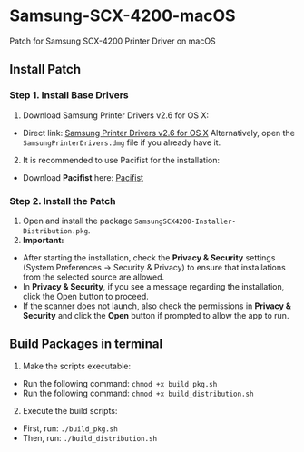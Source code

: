 # Samsung-SCX-4200-macOS

Patch for Samsung SCX-4200 Printer Driver on macOS

## Install Patch

### Step 1. Install Base Drivers
1. Download Samsung Printer Drivers v2.6 for OS X:
- Direct link: [Samsung Printer Drivers v2.6 for OS X](https://support.apple.com/en-au/106427)
Alternatively, open the ```SamsungPrinterDrivers.dmg``` file if you already have it.
2. It is recommended to use Pacifist for the installation:
- Download **Pacifist** here: [Pacifist](https://www.charlessoft.com/)

### Step 2. Install the Patch
1. Open and install the package ```SamsungSCX4200-Installer-Distribution.pkg```.
2. **Important:**
- After starting the installation, check the **Privacy & Security** settings (System Preferences → Security & Privacy) to ensure that installations from the selected source are allowed.
- In **Privacy & Security**, if you see a message regarding the installation, click the Open button to proceed.
- If the scanner does not launch, also check the permissions in **Privacy & Security** and click the **Open** button if prompted to allow the app to run.

## Build Packages in terminal

1. Make the scripts executable:
- Run the following command:
```chmod +x build_pkg.sh```
- Run the following command:
```chmod +x build_distribution.sh```

2. Execute the build scripts:
- First, run:
```./build_pkg.sh```
- Then, run:
```./build_distribution.sh```
